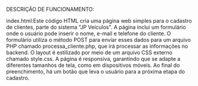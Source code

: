 DESCRIÇÃO DE FUNCIONAMENTO:

index.html:Este código HTML cria uma página web simples para o cadastro de clientes, parte do sistema "JP Veículos". A página inclui um formulário onde o usuário pode inserir o nome, e-mail e telefone do cliente. O formulário utiliza o método POST para enviar esses dados para um arquivo PHP chamado processa_cliente.php, que irá processar as informações no backend. O layout é estilizado por meio de um arquivo CSS externo chamado style.css. A página é responsiva, garantindo que se adapte a diferentes tamanhos de tela, como em dispositivos móveis. Ao final do preenchimento, há um botão que leva o usuário para a próxima etapa do cadastro.
